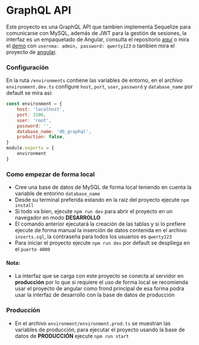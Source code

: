 # GraphQL API
Este proyecto es una GraphQL API que tambíen implementa Sequelize para comunicarse con MySQL, además de JWT para la gestión de sesiones, la interfaz es un empaquetado de Angular, consulta el repositorio [aquí](https://github.com/KernelWar/angular-graphql "aquí")  o mira el [demo](https://graphqldbtest.herokuapp.com "demo") con `usernma: admin, password: qwerty123` o tambien mira el proyecto de [angular](https://angular-graphql.vercel.app "angular").

### Configuración
En la ruta `/environments` contiene las variables de entorno, en el archivo `environment.dev.ts` configure `host`, `port`, `user`, `password` y `database_name` por default se mira así:
```javascript
const environment = {
    host: 'localhost',
    port: 3306,
    user: 'root',
    password: '',
    database_name: 'db_graphql',
    production: false,
}
module.exports = {
    environment
}
```

### Como empezar de forma local
- Cree una base de datos de MySQL de forma local teniendo en cuenta la variable de entorino `database_name`
- Desde su terminal preferida estando en la raiz del proyecto ejecute `npm install`
- Si todo va bien, ejecute `npm run dev` para abrir el proyecto en un navegador en modo **DESARROLLO**
- El comando anterior ejecutará la creación de las tablas y si lo prefiere ejecute de forma manual la inserción de datos contenida en el archivo `inserts.sql`, la contraseña para todos los usuarios es `qwerty123`
- Para iniciar el proyecto ejecute `npm run dev` por default se despliega en el `puerto 4000`
#### Nota: 
- La interfaz que se carga con este proyecto se conecta al servidor en **producción** por lo que si requiere el uso de forma local se recomienda usar el proyecto de angular como frond principal de esa forma podra usar la interfaz de desarrollo con la base de datos de producción

### Producción
- En el archivo `environment/environment.prod.ts` se muestran las variables de producción, para ejecutar el proyecto usando la base de datos de **PRODUCCIÓN** ejecute `npm run start`
